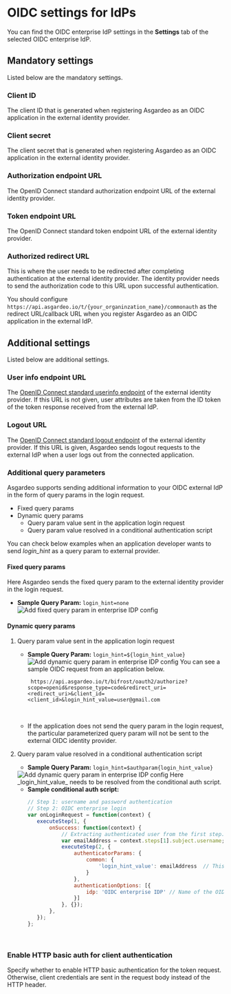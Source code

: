 # OIDC settings for IdPs

You can find the OIDC enterprise IdP settings in the **Settings** tab of the selected OIDC enterprise IdP.

## Mandatory settings

Listed below are the mandatory settings.

### Client ID
The client ID that is generated when registering Asgardeo as an OIDC application in the external identity provider.

### Client secret
The client secret that is generated when registering Asgardeo as an OIDC application in the external identity provider.

### Authorization endpoint URL
The OpenID Connect standard authorization endpoint URL of the external identity provider.

### Token endpoint URL
The OpenID Connect standard token endpoint URL of the external identity provider.

### Authorized redirect URL
This is where the user needs to be redirected after completing authentication at the external identity provider. The identity provider needs to send the authorization code to this URL upon successful authentication.

You should configure `https://api.asgardeo.io/t/{your_organinzation_name}/commonauth` as the redirect URL/callback URL when you register Asgardeo as an OIDC application in the external IdP.

## Additional settings

Listed below are additional settings.

### User info endpoint URL

The [OpenID Connect standard userinfo endpoint](https://openid.net/specs/openid-connect-core-1_0.html#UserInfo) of the external identity provider. If this URL is not given, user attributes are taken from the ID token of the token response received from the external IdP.

### Logout URL
The [OpenID Connect standard logout endpoint](https://openid.net/specs/openid-connect-rpinitiated-1_0.html#Terminology) of the external identity provider. If this URL is given, Asgardeo sends logout requests to the external IdP when a user logs out from the connected application.

### Additional query parameters

Asgardeo supports sending additional information to your OIDC external IdP in the form of query params in the login request.
- Fixed query params
- Dynamic query params
  - Query param value sent in the application login request
  - Query param value resolved in a conditional authentication script

You can check below examples when an application developer wants to send _login_hint_ as a query param to external provider.

#### Fixed query params
Here Asgardeo sends the fixed query param to the external identity provider in the login request.
- **Sample Query Param:**
    `login_hint=none`
      <img :src="$withBase('/assets/img/guides/idp/oidc-enterprise-idp/queryparam/fixed-query-param.png')" alt="Add fixed query param in enterprise IDP config">

#### Dynamic query params
1. Query param value sent in the application login request
    - **Sample Query Param:**
       `login_hint=${login_hint_value}`
       <img :src="$withBase('/assets/img/guides/idp/oidc-enterprise-idp/queryparam/dynamic_query_param_from_app.png')" alt="Add dynamic query param in enterprise IDP config">
        You can see a sample OIDC request from an application below.
       ```  no-line-numbers
        https://api.asgardeo.io/t/bifrost/oauth2/authorize?scope=openid&response_type=code&redirect_uri=<redirect_uri>&client_id=<client_id>&login_hint_value=user@gmail.com
       ```
      <br>

    - If the application does not send the query param in the login request, the particular parameterized query param will not be sent to the external OIDC identity provider.

2. Query param value resolved in a conditional authentication script
   - **Sample Query Param:**
    `login_hint=$authparam{login_hint_value}`
    <img :src="$withBase('/assets/img/guides/idp/oidc-enterprise-idp/queryparam/dyamic_query_param_from_conditional_auth.png')" alt="Add dynamic query param in enterprise IDP config">
    Here _login_hint_value_ needs to be resolved from the conditional auth script.
    <br>  

   - **Sample conditional auth script:**  
       ```js
      // Step 1: username and password authentication  
      // Step 2: OIDC enterprise login  
      var onLoginRequest = function(context) {
          executeStep(1, {
              onSuccess: function(context) {
                  // Extracting authenticated user from the first step.
                  var emailAddress = context.steps[1].subject.username;
                  executeStep(2, {
                      authenticatorParams: {
                          common: {
                              'login_hint_value': emailAddress  // This is where we resolve the dynamic query param.
                          }
                      },
                      authenticationOptions: [{
                          idp: 'OIDC enterprise IDP' // Name of the OIDC idp.
                      }]
                  }, {});
              },
          });
      };
      ```
      <br>

### Enable HTTP basic auth for client authentication
Specify whether to enable HTTP basic authentication for the token request. Otherwise, client credentials are sent in the request body instead of the HTTP header.
